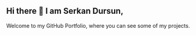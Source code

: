 ## Hi there 👋 I am Serkan Dursun,
Welcome to my GitHub Portfolio, where you can see some of my projects.
